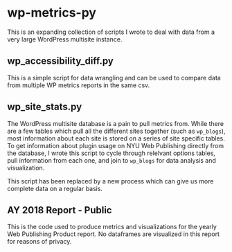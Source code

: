 # wp-metrics-py

This is an expanding collection of scripts I wrote to deal with data from a very large WordPress multisite instance.

## wp_accessibility_diff.py

This is a simple script for data wrangling and can be used to compare data from multiple WP metrics reports in the same csv.

## wp_site_stats.py

The WordPress multisite database is a pain to pull metrics from.  While there are a few tables which pull all the different sites together (such as `wp_blogs`), most information about each site is stored on a series of site specific tables.  To get information about plugin usage on NYU Web Publishing directly from the database, I wrote this script to cycle through relelvant options tables, pull information from each one, and join to `wp_blogs` for data analysis and visualization.

This script has been replaced by a new process which can give us more complete data on a regular basis.

## AY 2018 Report - Public

This is the code used to produce metrics and visualizations for the yearly Web Publishing Product report.  No dataframes are visualized in this report for reasons of privacy.

